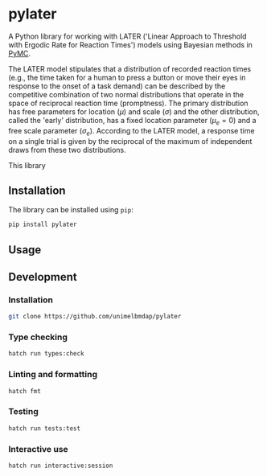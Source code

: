 
# pylater

A Python library for working with LATER ('Linear Approach to Threshold with Ergodic Rate for Reaction Times') models using Bayesian methods in [PyMC](https://www.pymc.io).

The LATER model stipulates that a distribution of recorded reaction times (e.g., the time taken for a human to press a button or move their eyes in response to the onset of a task demand) can be described by the competitive combination of two normal distributions that operate in the space of reciprocal reaction time (promptness).
The primary distribution has free parameters for location ($\mu$) and scale ($\sigma$) and the other distribution, called the 'early' distribution, has a fixed location parameter ($\mu_e = 0$) and a free scale parameter ($\sigma_e$).
According to the LATER model, a response time on a single trial is given by the reciprocal of the maximum of independent draws from these two distributions.

This library 


## Installation

The library can be installed using `pip`:

```bash
pip install pylater
```

## Usage




## Development

### Installation

```bash
git clone https://github.com/unimelbmdap/pylater
```

### Type checking

```bash
hatch run types:check
```

### Linting and formatting

```bash
hatch fmt
```

### Testing

```bash
hatch run tests:test
```

### Interactive use

```bash
hatch run interactive:session
